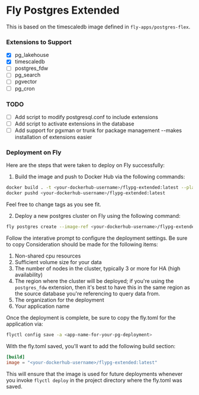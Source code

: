# Fly Postgres Extended

This is based on the timescaledb image defined in `fly-apps/postgres-flex`.

### Extensions to Support

- [x] pg_lakehouse
- [x] timescaledb
- [ ] postgres_fdw
- [ ] pg_search
- [ ] pgvector
- [ ] pg_cron

### TODO

- [ ] Add script to modify postgresql.conf to include extensions
- [ ] Add script to activate extensions in the database
- [ ] Add support for pgxman or trunk for package management --makes
  installation of extensions easier

### Deployment on Fly

Here are the steps that were taken to deploy on Fly successfully:

1. Build the image and push to Docker Hub via the following commands:

```bash
docker build . -t <your-dockerhub-username>/flypg-extended:latest --platform "linux/amd64" -f extended.Dockerfile
docker pushd <your-dockerhub-username>/flypg-extended:latest
```

Feel free to change tags as you see fit.

2. Deploy a new postgres cluster on Fly using the following command:

```bash
fly postgres create --image-ref <your-dockerhub-username>/flypg-extended:latest
```

Follow the interative prompt to configure the deployment settings. Be sure to
copy Consideration
should be made for the following items:

1. Non-shared cpu resources
2. Sufficient volume size for your data
3. The number of nodes in the cluster, typically 3 or more for HA (high
   availability)
4. The region where the cluster will be deployed; if you're using the
   `postgres_fdw` extension, then it's best to have this in the same region as
   the
   source database you're referencing to query data from.
5. The organization for the deployment
6. Your application name

Once the deployment is complete, be sure to copy the fly.toml for the
application via:

```bash
flyctl config save -a <app-name-for-your-pg-deployment> 
```

With the fly.toml saved, you'll want to add the following build section:

 ```toml
 [build]
image = "<your-dockerhub-username>/flypg-extended:latest"
 ```

This will ensure that the image is used for future deployments whenever you
invoke `flyctl deploy` in the project directory where the fly.toml was saved.